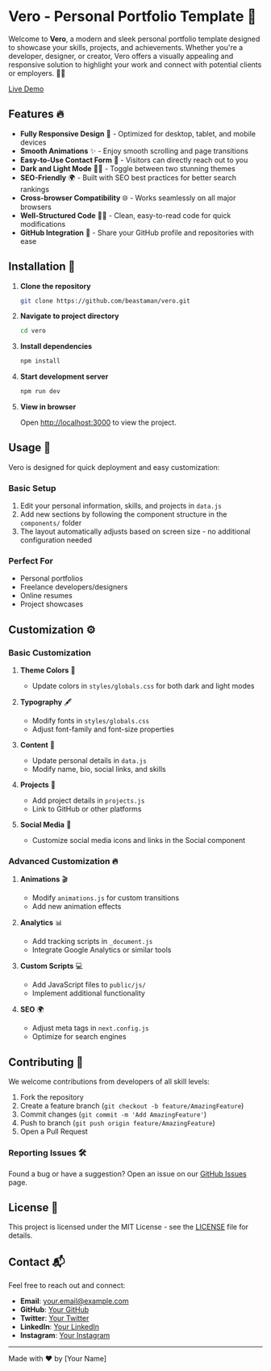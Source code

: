 # Vero - Personal Portfolio Template 🚀

Welcome to **Vero**, a modern and sleek personal portfolio template designed to showcase your skills, projects, and achievements. Whether you're a developer, designer, or creator, Vero offers a visually appealing and responsive solution to highlight your work and connect with potential clients or employers. 🎨✨

[Live Demo](https://vero-jade.vercel.app)

## Features 🔥

- **Fully Responsive Design** 📱 - Optimized for desktop, tablet, and mobile devices
- **Smooth Animations** ✨ - Enjoy smooth scrolling and page transitions
- **Easy-to-Use Contact Form** 📧 - Visitors can directly reach out to you
- **Dark and Light Mode** 🌙🌞 - Toggle between two stunning themes
- **SEO-Friendly** 🌍 - Built with SEO best practices for better search rankings
- **Cross-browser Compatibility** 🌐 - Works seamlessly on all major browsers
- **Well-Structured Code** 🧑‍💻 - Clean, easy-to-read code for quick modifications
- **GitHub Integration** 📁 - Share your GitHub profile and repositories with ease

## Installation 🔧

1. **Clone the repository**
   ```bash
   git clone https://github.com/beastaman/vero.git
   ```

2. **Navigate to project directory**
   ```bash
   cd vero
   ```

3. **Install dependencies**
   ```bash
   npm install
   ```

4. **Start development server**
   ```bash
   npm run dev
   ```

5. **View in browser**
   
   Open [http://localhost:3000](http://localhost:3000) to view the project.

## Usage 📖

Vero is designed for quick deployment and easy customization:

### Basic Setup

1. Edit your personal information, skills, and projects in `data.js`
2. Add new sections by following the component structure in the `components/` folder
3. The layout automatically adjusts based on screen size - no additional configuration needed

### Perfect For

- Personal portfolios
- Freelance developers/designers
- Online resumes
- Project showcases

## Customization ⚙️

### Basic Customization

1. **Theme Colors** 🌈
   - Update colors in `styles/globals.css` for both dark and light modes

2. **Typography** 🖋️
   - Modify fonts in `styles/globals.css`
   - Adjust font-family and font-size properties

3. **Content** 📝
   - Update personal details in `data.js`
   - Modify name, bio, social links, and skills

4. **Projects** 📁
   - Add project details in `projects.js`
   - Link to GitHub or other platforms

5. **Social Media** 📱
   - Customize social media icons and links in the Social component

### Advanced Customization 🔥

1. **Animations** 🎬
   - Modify `animations.js` for custom transitions
   - Add new animation effects

2. **Analytics** 📊
   - Add tracking scripts in `_document.js`
   - Integrate Google Analytics or similar tools

3. **Custom Scripts** 💻
   - Add JavaScript files to `public/js/`
   - Implement additional functionality

4. **SEO** 🌍
   - Adjust meta tags in `next.config.js`
   - Optimize for search engines

## Contributing 🤝

We welcome contributions from developers of all skill levels:

1. Fork the repository
2. Create a feature branch (`git checkout -b feature/AmazingFeature`)
3. Commit changes (`git commit -m 'Add AmazingFeature'`)
4. Push to branch (`git push origin feature/AmazingFeature`)
5. Open a Pull Request

### Reporting Issues 🛠️

Found a bug or have a suggestion? Open an issue on our [GitHub Issues](https://github.com/beastaman/vero/issues) page.

## License 📄

This project is licensed under the MIT License - see the [LICENSE](LICENSE) file for details.

## Contact 📬

Feel free to reach out and connect:

- **Email**: [your.email@example.com](mailto:your.email@example.com)
- **GitHub**: [Your GitHub](https://github.com/yourusername)
- **Twitter**: [Your Twitter](https://twitter.com/yourusername)
- **LinkedIn**: [Your LinkedIn](https://linkedin.com/in/yourusername)
- **Instagram**: [Your Instagram](https://instagram.com/yourusername)

---

Made with ❤️ by [Your Name]
